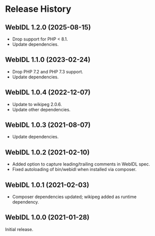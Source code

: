 # Release History

## WebIDL 1.2.0 (2025-08-15)
* Drop support for PHP < 8.1.
* Update dependencies.

## WebIDL 1.1.0 (2023-02-24)
* Drop PHP 7.2 and PHP 7.3 support.
* Update dependencies.

## WebIDL 1.0.4 (2022-12-07)
* Update to wikipeg 2.0.6.
* Update other dependencies.

## WebIDL 1.0.3 (2021-08-07)
* Update dependencies.

## WebIDL 1.0.2 (2021-02-10)
* Added option to capture leading/trailing comments in WebIDL spec.
* Fixed autoloading of bin/webidl when installed via composer.

## WebIDL 1.0.1 (2021-02-03)
* Composer dependencies updated; wikipeg added as runtime dependency.

## WebIDL 1.0.0 (2021-01-28)
Initial release.
